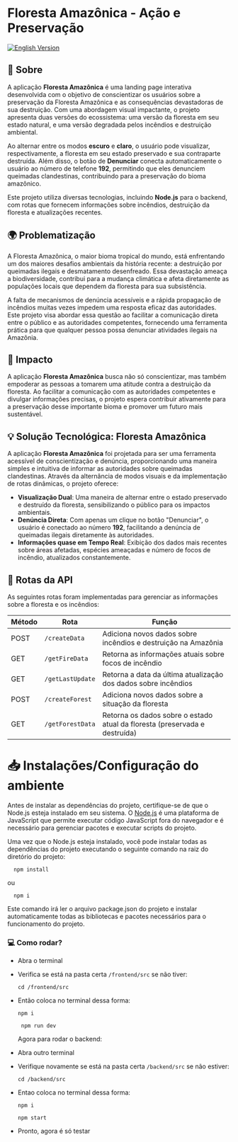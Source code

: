 # **Floresta Amazônica - Ação e Preservação**

[![English Version](https://img.shields.io/badge/Version-English-blue)](./README.en.md)

## 📝 **Sobre**
A aplicação **Floresta Amazônica** é uma landing page interativa desenvolvida com o objetivo de conscientizar os usuários sobre a preservação da Floresta Amazônica e as consequências devastadoras de sua destruição. Com uma abordagem visual impactante, o projeto apresenta duas versões do ecossistema: uma versão da floresta em seu estado natural, e uma versão degradada pelos incêndios e destruição ambiental.

Ao alternar entre os modos **escuro** e **claro**, o usuário pode visualizar, respectivamente, a floresta em seu estado preservado e sua contraparte destruída. Além disso, o botão de **Denunciar** conecta automaticamente o usuário ao número de telefone **192**, permitindo que eles denunciem queimadas clandestinas, contribuindo para a preservação do bioma amazônico.

Este projeto utiliza diversas tecnologias, incluindo **Node.js** para o backend, com rotas que fornecem informações sobre incêndios, destruição da floresta e atualizações recentes.

## 🌍 **Problematização**
A Floresta Amazônica, o maior bioma tropical do mundo, está enfrentando um dos maiores desafios ambientais da história recente: a destruição por queimadas ilegais e desmatamento desenfreado. Essa devastação ameaça a biodiversidade, contribui para a mudança climática e afeta diretamente as populações locais que dependem da floresta para sua subsistência.

A falta de mecanismos de denúncia acessíveis e a rápida propagação de incêndios muitas vezes impedem uma resposta eficaz das autoridades. Este projeto visa abordar essa questão ao facilitar a comunicação direta entre o público e as autoridades competentes, fornecendo uma ferramenta prática para que qualquer pessoa possa denunciar atividades ilegais na Amazônia.

## 🌱 **Impacto**
A aplicação **Floresta Amazônica** busca não só conscientizar, mas também empoderar as pessoas a tomarem uma atitude contra a destruição da floresta. Ao facilitar a comunicação com as autoridades competentes e divulgar informações precisas, o projeto espera contribuir ativamente para a preservação desse importante bioma e promover um futuro mais sustentável.

## 💡 **Solução Tecnológica: Floresta Amazônica**
A aplicação **Floresta Amazônica** foi projetada para ser uma ferramenta acessível de conscientização e denúncia, proporcionando uma maneira simples e intuitiva de informar as autoridades sobre queimadas clandestinas. Através da alternância de modos visuais e da implementação de rotas dinâmicas, o projeto oferece:

- **Visualização Dual**: Uma maneira de alternar entre o estado preservado e destruído da floresta, sensibilizando o público para os impactos ambientais.
- **Denúncia Direta**: Com apenas um clique no botão "Denunciar", o usuário é conectado ao número **192**, facilitando a denúncia de queimadas ilegais diretamente às autoridades.
- **Informações quase em Tempo Real**: Exibição dos dados mais recentes sobre áreas afetadas, espécies ameaçadas e número de focos de incêndio, atualizados constantemente.

## 🔄 **Rotas da API**
As seguintes rotas foram implementadas para gerenciar as informações sobre a floresta e os incêndios:

| Método | Rota                       | Função                                                                       |
| ------ | -------------------------- | ---------------------------------------------------------------------------- |
| POST   | `/createData`              | Adiciona novos dados sobre incêndios e destruição na Amazônia                |
| GET    | `/getFireData`             | Retorna as informações atuais sobre focos de incêndio                        |
| GET    | `/getLastUpdate`           | Retorna a data da última atualização dos dados sobre incêndios               |
| POST   | `/createForest`            | Adiciona novos dados sobre a situação da floresta                            |
| GET    | `/getForestData`           | Retorna os dados sobre o estado atual da floresta (preservada e destruída)   |


# 📥 Instalações/Configuração do ambiente
Antes de instalar as dependências do projeto, certifique-se de que o Node.js esteja instalado em seu sistema. O [Node.js](https://nodejs.org/en/download/prebuilt-installer) é uma plataforma de JavaScript que permite executar código JavaScript fora do navegador e é necessário para gerenciar pacotes e executar scripts do projeto.

Uma vez que o Node.js esteja instalado, você pode instalar todas as dependências do projeto executando o seguinte comando na raiz do diretório do projeto:
```
  npm install
```
ou 
```
  npm i
```
Este comando irá ler o arquivo package.json do projeto e instalar automaticamente todas as bibliotecas e pacotes necessários para o funcionamento do projeto.

### 💻 Como rodar?

- Abra o terminal
- Verifica se está na pasta certa `/frontend/src` se não tiver:
  ```
  cd /frontend/src
  ```
- Então coloca no terminal dessa forma:
  ```
  npm i
  ```
  ```
   npm run dev
  ```

  Agora para rodar o backend:
  
- Abra outro terminal
- Verifique novamente se está na pasta certa `/backend/src` se não estiver:
  ```
  cd /backend/src
  ```
- Entao coloca no terminal dessa forma:
  ```
  npm i
  ```
  ```
  npm start
  ```
- Pronto, agora é só testar
